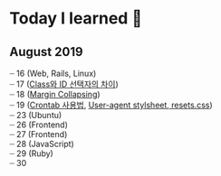 # Today I learned :pencil:

## August 2019
┈ 16 (Web, Rails, Linux) <br>
┈ 17 ([Class와 ID 선택자의 차이](https://github.com/myoiwritescode/TIL/blob/master/Frontend/2019/08/17.md)) <br>
┈ 18 ([Margin Collapsing](https://github.com/myoiwritescode/TIL/tree/master/Frontend/2019/08/18.md)) <br>
┈ 19 ([Crontab 사용법](https://github.com/myoiwritescode/TIL/tree/master/Linux/2019/08/19.md), [User-agent stylsheet, resets.css](https://github.com/myoiwritescode/TIL/tree/master/Frontend/2019/08/19.md)) <br>
┈ 23 (Ubuntu)<br>
┈ 26 (Frontend)<br>
┈ 27 (Frontend)<br>
┈ 28 (JavaScript)<br>
┈ 29 (Ruby)<br>
┈ 30 <br>
